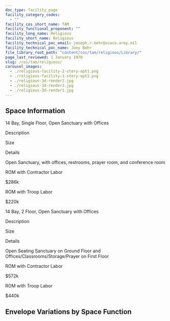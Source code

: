 ```yaml
---
doc_type: facility_page
facility_category_codes:
  - ""
facility_cos_short_name: TAM
facility_functional_proponent: ""
facility_long_name: Religious
facility_short_name: Religious
facility_technical_poc_email: joseph.r.behr@usace.army.mil
facility_technical_poc_name: Joey Behr
file_library_root_path: "content/cos/tam/religious/Library/"
page_last_reviewed: 1 January 1970
slug: /cos/tam/religious/
carousel_images:
  - ./religious-facility-2-story-opt1.png
  - ./religious-facility-1-story-opt2.png
  - ./religious-3d-render2.jpg
  - ./religious-3d-render3.jpg
  - ./religious-3d-render1.jpg
---
```


## Space Information

14 Bay, Single Floor, Open Sanctuary with Offices

Description

Size

Details

Open Sanctuary, with offices, restrooms, prayer room, and conference room

ROM with Contractor Labor

\$286k

ROM with Troop Labor

\$220k

14 Bay, 2 Floor, Open Sanctuary with Offices

Description

Size

Details

Open Seating Sanctuary on Ground Floor and Offices/Classrooms/Storage/Prayer on First Floor

ROM with Contractor Labor

\$572k

ROM with Troop Labor

\$440k

## Envelope Variations by Space Function
